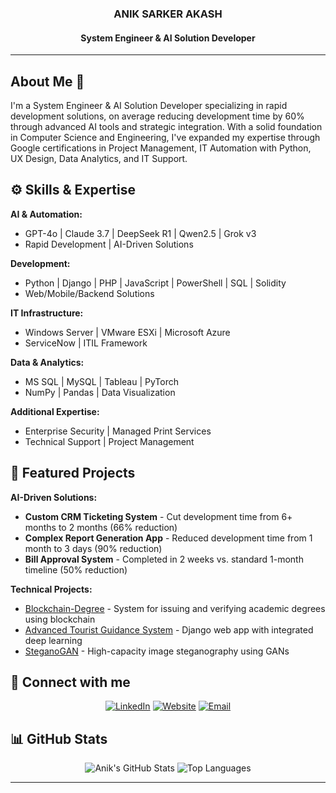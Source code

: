 <h3 align="center">ANIK SARKER AKASH</h3>
<h4 align="center">System Engineer & AI Solution Developer</h4>
<hr/>

## About Me 👋

I'm a System Engineer & AI Solution Developer specializing in rapid development solutions, on average reducing development time by 60% through advanced AI tools and strategic integration. With a solid foundation in Computer Science and Engineering, I've expanded my expertise through Google certifications in Project Management, IT Automation with Python, UX Design, Data Analytics, and IT Support.

## ⚙️ Skills & Expertise

**AI & Automation:**
- GPT-4o | Claude 3.7 | DeepSeek R1 | Qwen2.5 | Grok v3
- Rapid Development | AI-Driven Solutions

**Development:**
- Python | Django | PHP | JavaScript | PowerShell | SQL | Solidity
- Web/Mobile/Backend Solutions

**IT Infrastructure:**
- Windows Server | VMware ESXi | Microsoft Azure 
- ServiceNow | ITIL Framework

**Data & Analytics:**
- MS SQL | MySQL | Tableau | PyTorch
- NumPy | Pandas | Data Visualization

**Additional Expertise:**
- Enterprise Security | Managed Print Services
- Technical Support | Project Management

## 🚀 Featured Projects

**AI-Driven Solutions:**
- **Custom CRM Ticketing System** - Cut development time from 6+ months to 2 months (66% reduction)
- **Complex Report Generation App** - Reduced development time from 1 month to 3 days (90% reduction)
- **Bill Approval System** - Completed in 2 weeks vs. standard 1-month timeline (50% reduction)

**Technical Projects:**
- [Blockchain-Degree](https://github.com/aniksarakash/BlockchainDegree/) - System for issuing and verifying academic degrees using blockchain
- [Advanced Tourist Guidance System](https://github.com/aniksarakash/Advanced-Tourist-Guide-System) - Django web app with integrated deep learning
- [SteganoGAN](https://github.com/aniksarakash/steganoGANweb) - High-capacity image steganography using GANs

## 🤝 Connect with me

<p align="center">
  <a href="https://www.linkedin.com/in/aniksarkerakash/" target="_blank"><img src="https://img.shields.io/badge/LinkedIn-0077B5?style=for-the-badge&logo=linkedin&logoColor=white" alt="LinkedIn"/></a>
  <a href="https://www.aniksarkerakash.com/" target="_blank"><img src="https://img.shields.io/badge/Portfolio-2D46B9?style=for-the-badge&logo=web&logoColor=white" alt="Website"/></a>
  <a href="mailto:aniksarakash16@gmail.com"><img src="https://img.shields.io/badge/Email-D14836?style=for-the-badge&logo=gmail&logoColor=white" alt="Email"/></a>
</p>

## 📊 GitHub Stats

<p align="center">
  <img src="https://github-readme-stats.vercel.app/api?username=anikakash&show_icons=true&theme=tokyonight&count_private=true" alt="Anik's GitHub Stats" />
  <img src="https://github-readme-stats.vercel.app/api/top-langs/?username=anikakash&layout=compact&theme=tokyonight&langs_count=6" alt="Top Languages" />
</p>

<hr/>

